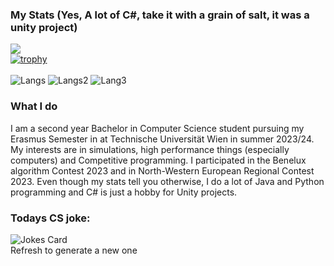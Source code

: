 
### My Stats (Yes, A lot of C#, take it with a grain of salt, it was a unity project)

![](https://komarev.com/ghpvc/?username=HenrikKlasen)<br>[![trophy](https://github-profile-trophy.vercel.app/?username=HenrikKlasen&theme=onedark)](https://github.com/ryo-ma/github-profile-trophy)
<br>
<br>
![Langs](http://github-profile-summary-cards.vercel.app/api/cards/profile-details?username=HenrikKlasen&theme=zenburn)
![Langs2](http://github-profile-summary-cards.vercel.app/api/cards/repos-per-language?username=HenrikKlasen&theme=zenburn) 
![Lang3](http://github-profile-summary-cards.vercel.app/api/cards/productive-time?username=HenrikKlasen&theme=zenburn&utcOffset=1)




### What I do
I am a second year Bachelor in Computer Science student pursuing my Erasmus Semester in at Technische Universität Wien in summer 2023/24. My interests are in simulations, high performance things (especially computers) and Competitive programming. I participated in the Benelux algorithm Contest 2023 and in North-Western European Regional Contest 2023. 
Even though my stats tell you otherwise, I do a lot of Java and Python programming and C# is just a hobby for Unity projects.

### Todays CS joke:
![Jokes Card](https://readme-jokes.vercel.app/api?hideBorder) <br>
Refresh to generate a new one
